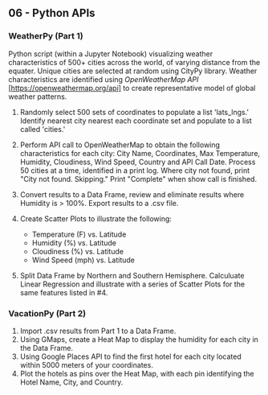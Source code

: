 ## 06 - Python APIs

### WeatherPy (Part 1)
Python script (within a Jupyter Notebook) visualizing weather characteristics of 500+ cities across the world, of varying distance from the equater. Unique cities are selected at random using CityPy library. Weather characteristics are identified using *OpenWeatherMap API* [https://openweathermap.org/api] to create representative model of global weather patterns. 

1. Randomly select 500 sets of coordinates to populate a list 'lats_lngs.' Identify nearest city nearest each coordinate set and populate to a list called 'cities.'

2. Perform API call to OpenWeatherMap to obtain the following characteristics for each city: City Name, Coordinates, Max Temperature, Humidity, Cloudiness, Wind Speed, Country and API Call Date. Process 50 cities at a time, identified in a print log. Where city not found, print "City not found. Skipping." Print "Complete" when show call is finished.

3. Convert results to a Data Frame, review and eliminate results where Humidity is > 100%. Export results to a .csv file.

4. Create Scatter Plots to illustrate the following:
    * Temperature (F) vs. Latitude
    * Humidity (%) vs. Latitude
    * Cloudiness (%) vs. Latitude
    * Wind Speed (mph) vs. Latitude

5. Split Data Frame by Northern and Southern Hemisphere. Calculuate Linear Regression and illustrate with a series of Scatter Plots for the same features listed in #4.

### VacationPy (Part 2)
1. Import .csv results from Part 1 to a Data Frame.
2. Using GMaps, create a Heat Map to display the humidity for each city in the Data Frame.
3. Using Google Places API to find the first hotel for each city located within 5000 meters of your coordinates. 
4. Plot the hotels as pins over the Heat Map, with each pin identifying the Hotel Name, City, and Country.